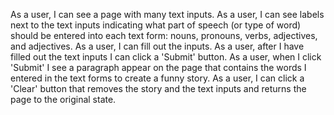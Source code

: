 As a user, I can see a page with many text inputs.
As a user, I can see labels next to the text inputs indicating what part of speech (or type of word) should be entered into each text form: nouns, pronouns, verbs, adjectives, and adjectives.
As a user, I can fill out the inputs.
As a user, after I have filled out the text inputs I can click a 'Submit' button.
As a user, when I click 'Submit' I see a paragraph appear on the page that contains the words I entered in the text forms to create a funny story.
As a user, I can click a 'Clear' button that removes the story and the text inputs and returns the page to the original state.
